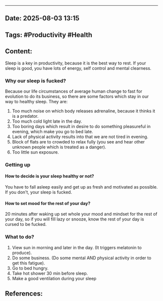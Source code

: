  ---

## Date: 2025-08-03 13:15 

## Tags: #Productivity #Health


## Content:

Sleep is a key in productivity, because it is the best way to rest. If your sleep is good, you have lots of energy, self control and mental clearness. 

### Why our sleep is fucked?

Because our life circumstances of average human change to fast for evolution to do its business, so there are some factors which stay in our way to healthy sleep. 
They are:
1. Too much noise on which body releases adrenaline, because it thinks it is a predator.
2. Too much cold light late in the day.
3. Too boring days which result in desire to do something pleasureful in evening, which make you go to bed late.
4. Lack of physical activity results into that we are not tired in evening.
5. Block of flats are to crowded to relax fully (you see and hear other unknown people which is treated as a danger).
6. Too little sun exposure.

### Getting up

#### How to decide is your sleep healthy or not?
You have to fall asleep easily and get up as fresh and motivated as possible. If you don't, your sleep is fucked.

#### How to set mood for the rest of your day?
20 minutes after waking up set whole your mood and mindset for the rest of your day, so if you will fill lazy or snooze, know the rest of your day is cursed to be fucked.

### What to do?

1. View sun in morning and later in the day. (It triggers melatonin to produce).
2. Do some business. (Do some mental AND physical activity in order to get this fatigue).
3. Go to bed hungry.
4. Take hot shower 30 min before sleep.
5. Make a good ventilation during your sleep


## References: